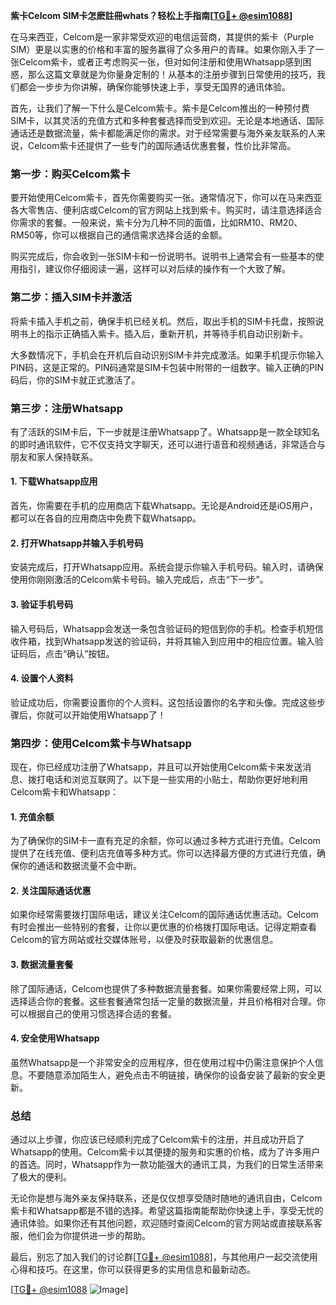 **紫卡Celcom SIM卡怎麽註冊whats？轻松上手指南[[TG💪+ @esim1088](https://t.me/s/esim1088)]**

在马来西亚，Celcom是一家非常受欢迎的电信运营商，其提供的紫卡（Purple SIM）更是以实惠的价格和丰富的服务赢得了众多用户的青睐。如果你刚入手了一张Celcom紫卡，或者正考虑购买一张，但对如何注册和使用Whatsapp感到困惑，那么这篇文章就是为你量身定制的！从基本的注册步骤到日常使用的技巧，我们都会一步步为你讲解，确保你能够快速上手，享受无国界的通讯体验。

首先，让我们了解一下什么是Celcom紫卡。紫卡是Celcom推出的一种预付费SIM卡，以其灵活的充值方式和多种套餐选择而受到欢迎。无论是本地通话、国际通话还是数据流量，紫卡都能满足你的需求。对于经常需要与海外亲友联系的人来说，Celcom紫卡还提供了一些专门的国际通话优惠套餐，性价比非常高。

### **第一步：购买Celcom紫卡**

要开始使用Celcom紫卡，首先你需要购买一张。通常情况下，你可以在马来西亚各大零售店、便利店或Celcom的官方网站上找到紫卡。购买时，请注意选择适合你需求的套餐。一般来说，紫卡分为几种不同的面值，比如RM10、RM20、RM50等，你可以根据自己的通信需求选择合适的金额。

购买完成后，你会收到一张SIM卡和一份说明书。说明书上通常会有一些基本的使用指引，建议你仔细阅读一遍，这样可以对后续的操作有一个大致了解。

### **第二步：插入SIM卡并激活**

将紫卡插入手机之前，确保手机已经关机。然后，取出手机的SIM卡托盘，按照说明书上的指示正确插入紫卡。插入后，重新开机，并等待手机自动识别新卡。

大多数情况下，手机会在开机后自动识别SIM卡并完成激活。如果手机提示你输入PIN码，这是正常的。PIN码通常是SIM卡包装中附带的一组数字。输入正确的PIN码后，你的SIM卡就正式激活了。

### **第三步：注册Whatsapp**

有了活跃的SIM卡后，下一步就是注册Whatsapp了。Whatsapp是一款全球知名的即时通讯软件，它不仅支持文字聊天，还可以进行语音和视频通话，非常适合与朋友和家人保持联系。

#### **1. 下载Whatsapp应用**

首先，你需要在手机的应用商店下载Whatsapp。无论是Android还是iOS用户，都可以在各自的应用商店中免费下载Whatsapp。

#### **2. 打开Whatsapp并输入手机号码**

安装完成后，打开Whatsapp应用。系统会提示你输入手机号码。输入时，请确保使用你刚刚激活的Celcom紫卡号码。输入完成后，点击“下一步”。

#### **3. 验证手机号码**

输入号码后，Whatsapp会发送一条包含验证码的短信到你的手机。检查手机短信收件箱，找到Whatsapp发送的验证码，并将其输入到应用中的相应位置。输入验证码后，点击“确认”按钮。

#### **4. 设置个人资料**

验证成功后，你需要设置你的个人资料。这包括设置你的名字和头像。完成这些步骤后，你就可以开始使用Whatsapp了！

### **第四步：使用Celcom紫卡与Whatsapp**

现在，你已经成功注册了Whatsapp，并且可以开始使用Celcom紫卡来发送消息、拨打电话和浏览互联网了。以下是一些实用的小贴士，帮助你更好地利用Celcom紫卡和Whatsapp：

#### **1. 充值余额**

为了确保你的SIM卡一直有充足的余额，你可以通过多种方式进行充值。Celcom提供了在线充值、便利店充值等多种方式。你可以选择最方便的方式进行充值，确保你的通话和数据流量不会中断。

#### **2. 关注国际通话优惠**

如果你经常需要拨打国际电话，建议关注Celcom的国际通话优惠活动。Celcom有时会推出一些特别的套餐，让你以更优惠的价格拨打国际电话。记得定期查看Celcom的官方网站或社交媒体账号，以便及时获取最新的优惠信息。

#### **3. 数据流量套餐**

除了国际通话，Celcom也提供了多种数据流量套餐。如果你需要经常上网，可以选择适合你的套餐。这些套餐通常包括一定量的数据流量，并且价格相对合理。你可以根据自己的使用习惯选择合适的套餐。

#### **4. 安全使用Whatsapp**

虽然Whatsapp是一个非常安全的应用程序，但在使用过程中仍需注意保护个人信息。不要随意添加陌生人，避免点击不明链接，确保你的设备安装了最新的安全更新。

### **总结**

通过以上步骤，你应该已经顺利完成了Celcom紫卡的注册，并且成功开启了Whatsapp的使用。Celcom紫卡以其便捷的服务和实惠的价格，成为了许多用户的首选。同时，Whatsapp作为一款功能强大的通讯工具，为我们的日常生活带来了极大的便利。

无论你是想与海外亲友保持联系，还是仅仅想享受随时随地的通讯自由，Celcom紫卡和Whatsapp都是不错的选择。希望这篇指南能帮助你快速上手，享受无忧的通讯体验。如果你还有其他问题，欢迎随时查阅Celcom的官方网站或直接联系客服，他们会为你提供进一步的帮助。

最后，别忘了加入我们的讨论群[[TG💪+ @esim1088](https://t.me/s/esim1088)]，与其他用户一起交流使用心得和技巧。在这里，你可以获得更多的实用信息和最新动态。

[[TG💪+ @esim1088](https://t.me/s/esim1088) ![Image](https://i.postimg.cc/4NQfJmqS/Snipaste-2025-05-13-00-14-12.png)]